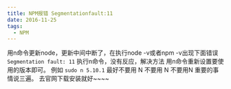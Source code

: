 ```yaml
---
title: NPM报错 Segmentationfault:11
date: 2016-11-25
tags:
  - NPM
---
```


用n命令更新node，更新中间中断了，在执行node -v或者npm -v出现下面错误
```Segmentation fault: 11```
执行n命令，没有反应，解决方法
用n命令重新设置要使用的版本即可。
例如
```sudo n 5.10.1```
最好不要用 N 不要用 N 不要用N 重要的事情说三遍。 去官网下载安装就好~~~~
